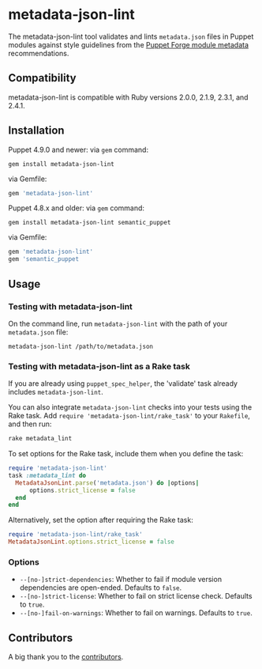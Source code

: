 # metadata-json-lint

The metadata-json-lint tool validates and lints `metadata.json` files in Puppet modules against style guidelines from the [Puppet Forge module metadata](https://docs.puppet.com/puppet/latest/modules_publishing.html#write-a-metadatajson-file) recommendations.

## Compatibility

metadata-json-lint is compatible with Ruby versions 2.0.0, 2.1.9, 2.3.1, and 2.4.1.

## Installation

Puppet 4.9.0 and newer:
via `gem` command:
``` shell
gem install metadata-json-lint
```

via Gemfile:
``` ruby
gem 'metadata-json-lint'
```

Puppet 4.8.x and older:
via `gem` command:
``` shell
gem install metadata-json-lint semantic_puppet
```

via Gemfile:
``` ruby
gem 'metadata-json-lint'
gem 'semantic_puppet
```

## Usage

### Testing with metadata-json-lint

On the command line, run `metadata-json-lint` with the path of your `metadata.json` file:

```shell
metadata-json-lint /path/to/metadata.json
```

### Testing with metadata-json-lint as a Rake task

If you are already using `puppet_spec_helper`, the 'validate' task already includes `metadata-json-lint`.

You can also integrate `metadata-json-lint` checks into your tests using the Rake task. Add `require 'metadata-json-lint/rake_task'` to your `Rakefile`, and then run:

```ruby
rake metadata_lint
```

To set options for the Rake task, include them when you define the task:

```ruby
require 'metadata-json-lint'
task :metadata_lint do
  MetadataJsonLint.parse('metadata.json') do |options|
      options.strict_license = false
  end
end
```

Alternatively, set the option after requiring the Rake task:

```ruby
require 'metadata-json-lint/rake_task'
MetadataJsonLint.options.strict_license = false
```

### Options

* `--[no-]strict-dependencies`: Whether to fail if module version dependencies are open-ended. Defaults to `false`.
* `--[no-]strict-license`: Whether to fail on strict license check. Defaults to `true`.
* `--[no-]fail-on-warnings`: Whether to fail on warnings. Defaults to `true`.

## Contributors

A big thank you to the [contributors](https://github.com/voxpupuli/metadata-json-lint/graphs/contributors).
